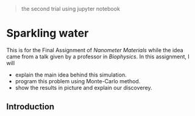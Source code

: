> the second trial using jupyter notebook
# Sparkling water
This is for the Final Assignment of *Nanometer Materials* while the idea came from a talk given by a professor in *Biophysics*. In this assignment, I will

- explain the main idea behind this simulation.
- program this problem using Monte-Carlo method.
- show the results in picture and explain our discoverey.

## Introduction

